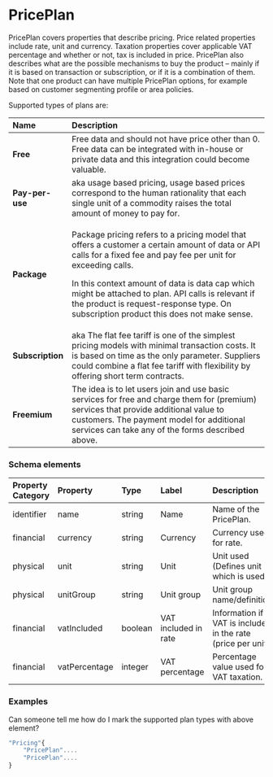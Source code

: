 # PricePlan

PricePlan covers properties that describe pricing. Price related properties include rate, unit and currency. Taxation properties cover applicable VAT percentage and whether or not, tax is included in price. PricePlan also describes what are the possible mechanisms to buy the product – mainly if it is based on transaction or subscription, or if it is a combination of them. Note that one product can have multiple PricePlan options, for example based on customer segmenting profile or area policies.

Supported types of plans are:

<table>
  <thead>
    <tr>
      <th style="text-align:left">Name</th>
      <th style="text-align:left">Description</th>
    </tr>
  </thead>
  <tbody>
    <tr>
      <td style="text-align:left"><b>Free</b>
      </td>
      <td style="text-align:left">Free data and should not have price other than 0. Free data can be integrated
        with in-house or private data and this integration could become valuable.</td>
    </tr>
    <tr>
      <td style="text-align:left"><b>Pay-per-use</b>
      </td>
      <td style="text-align:left">aka usage based pricing, usage based prices correspond to the human rationality
        that each single unit of a commodity raises the total amount of money to
        pay for.</td>
    </tr>
    <tr>
      <td style="text-align:left"><b>Package</b>
      </td>
      <td style="text-align:left">
        <p>Package pricing refers to a pricing model that offers a customer a certain
          amount of data or API calls for a fixed fee and pay fee per unit for exceeding
          calls.</p>
        <p></p>
        <p>In this context amount of data is data cap which might be attached to
          plan. API calls is relevant if the product is request-response type. On
          subscription product this does not make sense.</p>
      </td>
    </tr>
    <tr>
      <td style="text-align:left"><b>Subscription</b>
      </td>
      <td style="text-align:left">aka The flat fee tariff is one of the simplest pricing models with minimal
        transaction costs. It is based on time as the only parameter. Suppliers
        could combine a flat fee tariff with flexibility by offering short term
        contracts.</td>
    </tr>
    <tr>
      <td style="text-align:left"><b>Freemium</b>
      </td>
      <td style="text-align:left">The idea is to let users join and use basic services for free and charge
        them for (premium) services that provide additional value to customers.
        The payment model for additional services can take any of the forms described
        above.</td>
    </tr>
  </tbody>
</table>

### Schema elements

| Property Category | Property | Type | Label | Description |
| :--- | :--- | :--- | :--- | :--- |
| identifier | name | string | Name | Name of the PricePlan. |
| financial | currency | string | Currency | Currency used for rate. |
| physical | unit | string | Unit | Unit used \(Defines unit which is used\). |
| physical | unitGroup | string | Unit group | Unit group name/definition. |
| financial | vatIncluded | boolean | VAT included in rate | Information if VAT is included in the rate \(price per unit\). |
| financial | vatPercentage | integer | VAT percentage | Percentage value used for VAT taxation. |

### Examples

Can someone tell me how do I mark the supported plan types with above element? 

```javascript
"Pricing"{
    "PricePlan"....
    "PricePlan"....
}
```
